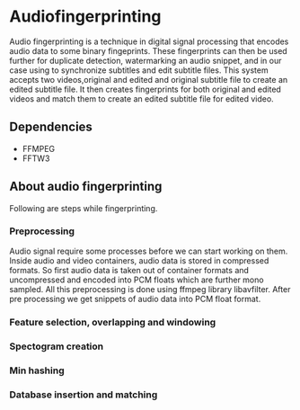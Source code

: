 # Audiofingerprinting
Audio fingerprinting is a technique in digital signal processing that encodes audio data to some binary fingeprints. These fingerprints can then be used further for duplicate detection, watermarking an audio snippet, and in our case using to synchronize subtitles and edit subtitle files. This system accepts two videos,original and edited and original subtitle file to create an edited subtitle file. It then creates fingerprints for both original and edited videos and match them to create an edited subtitle file for edited video.
## Dependencies
* FFMPEG
* FFTW3
## About audio fingerprinting
Following are steps while fingerprinting.
### Preprocessing
Audio signal require some processes before we can start working on them. Inside audio and video containers, audio data is stored in compressed formats. So first audio data is taken out of container formats and uncompressed and encoded into PCM floats which are further mono sampled. All this preprocessing is done using ffmpeg library libavfilter. After pre processing we get snippets of audio data into PCM float format.
### Feature selection, overlapping and windowing
### Spectogram creation
### Min hashing
### Database insertion and matching

